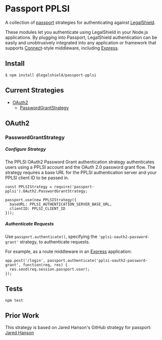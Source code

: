 # Passport PPLSI
A collection of [passport](http://www.passportjs.org/) strategies for authenticating against [LegalShield](https://legalshield.com/).

These modules let you authenticate using LegalShield in your Node.js applications. By plugging into Passport, LegalShield authentication can be easily and unobtrusively integrated into any application or framework that supports [Connect](http://www.senchalabs.org/connect/)-style middleware, including [Express](http://expressjs.com/).

## Install
    $ npm install @legalshield/passport-pplsi

## Current Strategies
* [OAuth2](#oauth2)
  * [PasswordGrantStrategy](#passwordgrantstrategy)

## OAuth2

### PasswordGrantStrategy

##### Configure Strategy
The PPLSI OAuth2 Password Grant authentication strategy authenticates users using a PPLSI account and the OAuth 2.0 password grant flow. The strategy requires a base URL for the PPLSI authentication server and your PPLSI client ID to be passed in.

    const PPLSIStrategy = require('passport-pplsi').OAuth2.PasswordGrantStrategy;

    passport.use(new PPLSIStrategy({
      baseURL: PPLSI_AUTHENTICATION_SERVER_BASE_URL,
      clientID: PPLSI_CLIENT_ID
    }));

##### Authenticate Requests
Use `passport.authenticate()`, specifying the `'pplsi-oauth2-password-grant'` strategy, to authenticate requests.

For example, as a route middleware in an [Express](http://expressjs.com/) application:

    app.post('/login', passport.authenticate('pplsi-oauth2-password-grant', function(req, res) {
      res.send(req.session.passport.user);
    });

## Tests
    npm test

## Prior Work
This strategy is based on Jared Hanson's GitHub strategy for passport: [Jared Hanson](http://github.com/jaredhanson)
